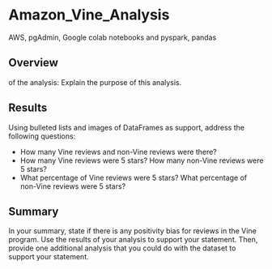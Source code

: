 # Amazon_Vine_Analysis

AWS, pgAdmin, Google colab notebooks and pyspark, pandas

## Overview

 of the analysis: Explain the purpose of this analysis.

## Results

 Using bulleted lists and images of DataFrames as support, address the following questions:

* How many Vine reviews and non-Vine reviews were there?
* How many Vine reviews were 5 stars? How many non-Vine reviews were 5 stars?
* What percentage of Vine reviews were 5 stars? What percentage of non-Vine reviews were 5 stars?

## Summary

 In your summary, state if there is any positivity bias for reviews in the Vine program. Use the results of your analysis to support your statement. Then, provide one additional analysis that you could do with the dataset to support your statement.